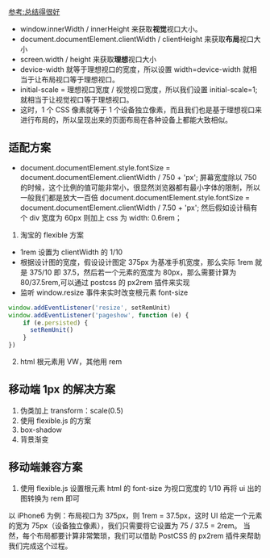 [参考:总结得很好](https://juejin.im/post/5cddf289f265da038f77696c#heading-41)

- window.innerWidth / innerHeight 来获取**视觉**视口大小。
- document.documentElement.clientWidth / clientHeight 来获取**布局**视口大小
- screen.width / height 来获取**理想**视口大小
- device-width 就等于理想视口的宽度，所以设置 width=device-width 就相当于让布局视口等于理想视口。
- initial-scale = 理想视口宽度 / 视觉视口宽度，所以我们设置 initial-scale=1;就相当于让视觉视口等于理想视口。
- 这时，1 个 CSS 像素就等于 1 个设备独立像素，而且我们也是基于理想视口来进行布局的，所以呈现出来的页面布局在各种设备上都能大致相似。

## 适配方案

- document.documentElement.style.fontSize = document.documentElement.clientWidth / 750 + 'px'; 屏幕宽度除以 750 的时候，这个比例的值可能非常小，很显然浏览器都有最小字体的限制，所以一般我们都是放大一百倍 document.documentElement.style.fontSize = document.documentElement.clientWidth / 7.50 + 'px';
  然后假如设计稿有个 div 宽度为 60px 则加上 css 为 width: 0.6rem；

1. 淘宝的 flexible 方案

- 1rem 设置为 clientWidth 的 1/10
- 根据设计图的宽度，假设设计图定 375px 为基准手机宽度，那么实际 1rem 就是 375/10 即 37.5，然后若一个元素的宽度为 80px，那么需要计算为 80/37.5rem,可以通过 postcss 的 px2rem 插件来实现
- 监听 window.resize 事件来实时改变根元素 font-size

```js
window.addEventListener('resize', setRemUnit)
window.addEventListener('pageshow', function (e) {
    if (e.persisted) {
      setRemUnit()
    }
})
```

2. html 根元素用 VW，其他用 rem

## 移动端 1px 的解决方案

1. 伪类加上 transform：scale(0.5)
2. 使用 flexible.js 的方案
3. box-shadow
4. 背景渐变

## 移动端兼容方案

1. 使用 flexible.js
   设置根元素 html 的 font-size 为视口宽度的 1/10
   再将 ui 出的图转换为 rem 即可

以 iPhone6 为例：布局视口为 375px，则 1rem = 37.5px，这时 UI 给定一个元素的宽为 75px（设备独立像素），我们只需要将它设置为 75 / 37.5 = 2rem。
当然，每个布局都要计算非常繁琐，我们可以借助 PostCSS 的 px2rem 插件来帮助我们完成这个过程。

